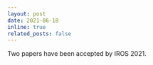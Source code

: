```yaml
---
layout: post
date: 2021-06-18
inline: true
related_posts: false
---
```


Two papers have been accepted by IROS 2021.
